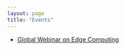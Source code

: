 ```yaml
---
layout: page
title: "Events"
---
```


<ul>
    <li>
      <a href="/events/global-dev-con-egde-computing">Global Webinar on Edge Computing</a>
    </li>
</ul>

